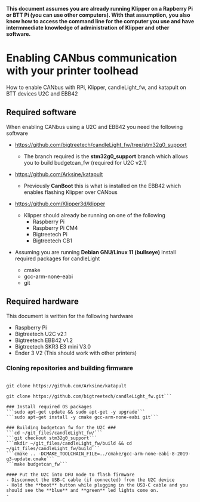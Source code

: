 **This document assumes you are already running Klipper on a Rapberry Pi or BTT Pi (you can use other computers).  With that assumption, you also know how to access the command line for the computer you use and have intermmediate knowledge of administration of Klipper and other software.**

# Enabling CANbus communication with your printer toolhead
How to enable CANbus with RPi, Klipper, candleLight_fw, and katapult on BTT devices U2C and EBB42 

## Required software 
When enabling CANbus using a U2C and EBB42 you need the following software
- https://github.com/bigtreetech/candleLight_fw/tree/stm32g0_support
  - The branch required is the **stm32g0_support** branch which allows you to build budgetcan_fw (required for U2C v2.1)
 
- https://github.com/Arksine/katapult
  - Previously **CanBoot** this is what is installed on the EBB42 which enables flashing Klipper over CANbus
 
- https://github.com/Klipper3d/klipper
  - Klipper should already be running on one of the following
    - Raspberry Pi
    - Raspberry Pi CM4
    - Bigtreetech Pi
    - Bigtreetech CB1

- Assuming you are running **Debian GNU/Linux 11 (bullseye)** install required packages for candleLight
  - cmake
  - gcc-arm-none-eabi
  - git

## Required hardware
This document is written for the following hardware
- Raspberry Pi
- Bigtreetech U2C v2.1
- Bigtreetech EBB42 v1.2
- Bigtreetech SKR3 E3 mini V3.0
- Ender 3 V2 (This should work with other printers)


### Cloning repositories and building firmware
```mkdir ~/git_files && cd ~/git_files

git clone https://github.com/Arksine/katapult

git clone https://github.com/bigtreetech/candleLight_fw.git```

### Install required OS packages
```sudo apt-get update && sudo apt-get -y upgrade```
```sudo apt-get install -y cmake gcc-arm-none-eabi git```

### Building budgetcan_fw for the U2C ###
```cd ~/git_files/candleLight_fw/```
```git checkout stm32g0_support```
```mkdir ~/git_files/candleLight_fw/build && cd ~/git_files/candleLight_fw/build```
```cmake .. -DCMAKE_TOOLCHAIN_FILE=../cmake/gcc-arm-none-eabi-8-2019-q3-update.cmake```
```make budgetcan_fw```

#### Put the U2C into DFU mode to flash firmware
- Disconnect the USB-C cable (if connected) from the U2C device
- Hold the **boot** button while plugging in the USB-C cable and you should see the **blue** and **green** led lights come on.
- 
  



  

